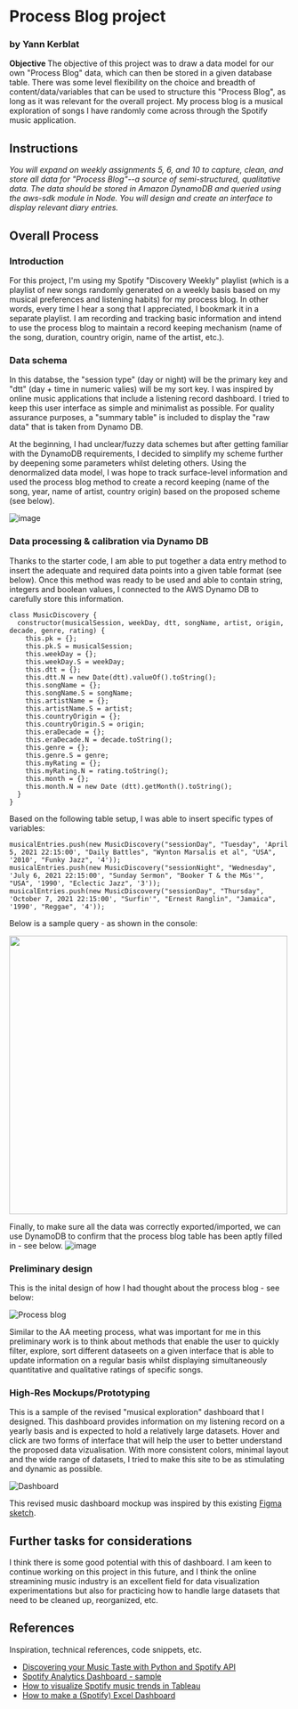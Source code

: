 # Process Blog project
### by Yann Kerblat

<strong>Objective </strong> The objective of this project was to draw a data model for our own "Process Blog" data, which can then be stored in a given database table. There was some level flexibility on the choice and breadth of content/data/variables that can be used to structure this "Process Blog", as long as it was relevant for the overall project. My process blog is a musical exploration of songs I have randomly come across through the Spotify music application. 

## Instructions

<em> You will expand on weekly assignments 5, 6, and 10 to capture, clean, and store all data for "Process Blog"--a source of semi-structured, qualitative data. The data should be stored in Amazon DynamoDB and queried using the aws-sdk module in Node. You will design and create an interface to display relevant diary entries. </em>

## Overall Process

### Introduction

For this project, I'm using my Spotify "Discovery Weekly" playlist (which is a playlist of new songs randomly generated on a weekly basis based on my musical preferences and listening habits) for my process blog. In other words, every time I hear a song that I appreciated, I bookmark it in a separate playlist. I am recording and tracking basic information and intend to use the process blog to maintain a record keeping mechanism (name of the song, duration, country origin, name of the artist, etc.).

### Data schema

In this databse, the "session type" (day or night) will be the primary key and "dtt" (day + time in numeric valies) will be my sort key. I was inspired by online music applications that include a listening record dashboard. I  tried to keep this user interface as simple and minimalist as possible. For quality assurance purposes, a "summary table" is included to display the "raw data" that is taken from Dynamo DB.

At the beginning, I had unclear/fuzzy data schemes but after getting familiar with the DynamoDB requirements, I decided to simplify my scheme further by deepening some parameters whilst deleting others. Using the denormalized data model, I was hope to track surface-level information and used the process blog method to create a record keeping (name of the song, year, name of artist, country origin) based on the proposed scheme (see below).

![image](https://user-images.githubusercontent.com/82052220/147319046-24ae2d0e-7689-49eb-9c96-c6de93f74aae.png)

### Data processing & calibration via Dynamo DB

Thanks to the starter code, I am able to put together a data entry method to insert the adequate and required data points into a given table format (see below). Once this method was ready to be used and able to contain string, integers and boolean values, I connected to the AWS Dynamo DB to carefully store this information. 

```
class MusicDiscovery {
  constructor(musicalSession, weekDay, dtt, songName, artist, origin, decade, genre, rating) {
    this.pk = {};
    this.pk.S = musicalSession;
    this.weekDay = {};
    this.weekDay.S = weekDay;
    this.dtt = {}; 
    this.dtt.N = new Date(dtt).valueOf().toString();
    this.songName = {};
    this.songName.S = songName;
    this.artistName = {};
    this.artistName.S = artist;
    this.countryOrigin = {};
    this.countryOrigin.S = origin;
    this.eraDecade = {};
    this.eraDecade.N = decade.toString();
    this.genre = {};
    this.genre.S = genre;
    this.myRating = {};
    this.myRating.N = rating.toString();
    this.month = {};
    this.month.N = new Date (dtt).getMonth().toString();
  }
}
```
Based on the following table setup, I was able to insert specific types of variables:

```
musicalEntries.push(new MusicDiscovery("sessionDay", "Tuesday", 'April 5, 2021 22:15:00', "Daily Battles", "Wynton Marsalis et al", "USA", '2010', "Funky Jazz", '4'));
musicalEntries.push(new MusicDiscovery("sessionNight", "Wednesday", 'July 6, 2021 22:15:00', "Sunday Sermon", "Booker T & the MGs'", "USA", '1990', "Eclectic Jazz", '3'));
musicalEntries.push(new MusicDiscovery("sessionDay", "Thursday", 'October 7, 2021 22:15:00', "Surfin'", "Ernest Ranglin", "Jamaica", '1990', "Reggae", '4'));
```

Below is a sample query - as shown in the console:

<img src="https://user-images.githubusercontent.com/82052220/147319366-4f7f1b07-1401-460a-92b2-0c3453749f3f.png" width="500" height="auto">

Finally, to make sure all the data was correctly exported/imported, we can use DynamoDB to confirm that the process blog table has been aptly filled in - see below.
![image](https://user-images.githubusercontent.com/82052220/147319410-5cb72e03-8b39-43fd-9d5e-9f56a43a50eb.png)

### Preliminary design

This is the inital design of how I had thought about the process blog - see below:

![Process blog](https://user-images.githubusercontent.com/82052220/147321304-c03cee28-1973-476a-8097-d41fed82da5d.png)

Similar to the AA meeting process, what was important for me in this preliminary work is to think about methods that enable the user to quickly filter, explore, sort different dataseets on a given interface that is able to update information on a regular basis whilst displaying simultaneously quantitative and qualitative ratings of specific songs.

### High-Res Mockups/Prototyping

This is a sample of the revised "musical exploration" dashboard that I designed. This dashboard provides information on my listening record on a yearly basis and is expected to hold a relatively large datasets. Hover and click are two forms of interface that will help the user to better understand the proposed data vizualisation. With more consistent colors, minimal layout and the wide range of datasets, I tried to make this site to be as stimulating and dynamic as possible.

![Dashboard](https://user-images.githubusercontent.com/82052220/147323404-91ecd629-3142-460a-8c37-84aef34c09a3.jpg)

This revised music dashboard mockup was inspired by this existing [Figma sketch](https://www.figma.com/community/file/824970348782659324/Music-Dashboard).

## Further tasks for considerations 

I think there is some good potential with this of dashboard. I am keen to continue working on this project in this future, and I think the online streamining music industry is an excellent field for data visualization experimentations but also for practicing how to handle large datasets that need to be cleaned up, reorganized, etc. 

## References

Inspiration, technical references, code snippets, etc.
* [Discovering your Music Taste with Python and Spotify API](https://laptrinhx.com/discovering-your-music-taste-with-python-and-spotify-api-2359421451/)
* [Spotify Analytics Dashboard - sample](https://dribbble.com/shots/5407591-Spotify-Analytics)
* [How to visualize Spotify music trends in Tableau](https://www.tableau.com/en-gb/about/blog/2019/7/how-visualize-spotify-music-trends-tableau)
* [How to make a (Spotify) Excel Dashboard](https://www.youtube.com/watch?v=qwnHoaY2hEk&ab_channel=ThruDesign)

